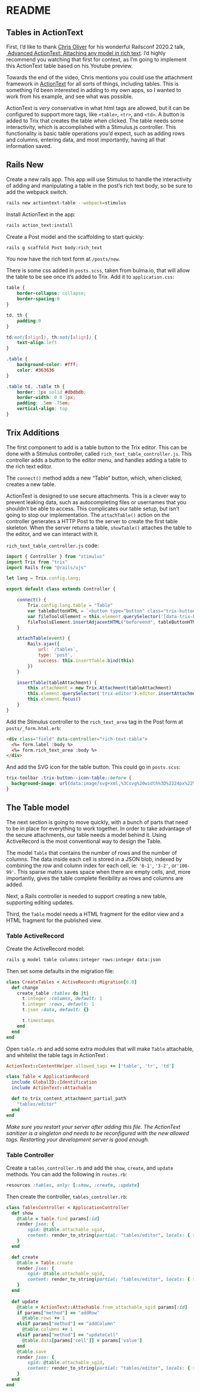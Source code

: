 # README
## Tables in ActionText

First, I’d like to thank [Chris Oliver](https://twitter.com/excid3) for his wonderful Railsconf 2020.2 talk, [ Advanced ActionText: Attaching any model in rich text](http://railsconf.org/2020/video/chris-oliver-advanced-actiontext-attaching-any-model-in-rich-text "Advanced ActionText: Attaching any model in rich text"). I’d highly recommend you watching that first for context, as I’m going to implement this ActionText table based on his Youtube preview.

Towards the end of the video, Chris mentions you could use the attachment framework in [ActionText](https://guides.rubyonrails.org/action_text_overview.html) for all sorts of things, including tables. This is something I’d been interested in adding to my own apps, so I wanted to work from his example, and see what was possible. 

ActionText is _very_ conservative in what html tags are allowed, but it can be configured to support more tags, like `<table>`, `<tr>`, and `<td>`. A button is added to Trix that creates the table when clicked. The table needs some interactivity, which is accomplished with a Stimulus.js controller. This functionality is basic table operations you’d expect, such as adding rows and columns, entering data, and most importantly, having all that information saved.

## Rails New
Create a new rails app. This app will use Stimulus to handle the interactivity of adding and manipulating a table in the post’s rich text body, so be sure to add the webpack switch.
```bash
rails new actiontext-table --webpack=stimulus
```

Install ActionText in the app:
```bash
rails action_text:install
```

Create a Post model and the scaffolding to start quickly:
```bash
rails g scaffold Post body:rich_text
```
You now have the rich text form at `/posts/new`.

There is some css added in `posts.scss`, taken from bulma.io, that will allow the table to be see once it’s added to Trix. Add it to `application.css`:
```css
table {
	border-collapse: collapse;
	border-spacing:0
}

td, th {
	padding:0
}

td:not([align]), th:not([align]) {
	text-align:left
}

.table {
	background-color: #fff;
	color: #363636
}

.table td, .table th {
	border: 1px solid #dbdbdb;
	border-width: 0 0 1px;
	padding: .5em .75em;
	vertical-align: top
}
```

## Trix Additions
The first component to add is a table button to the Trix editor. This can be done with a Stimulus controller, called `rich_text_table_controller.js`. This controller adds a button to the editor menu, and handles adding a table to the rich text editor.  

The `connect()` method adds a new “Table” button, which, when clicked, creates a new table. 

ActionText is designed to use secure attachments. This is a clever way to prevent leaking data, such as autocompleting files or usernames that you shouldn’t be able to access. This complicates our table setup, but isn’t going to stop our implementation. The `attachTable()` action on the controller generates a HTTP Post to the server to create the first table skeleton. When the server returns a table, `showTable()` attaches the table to the editor, and we can interact with it.

`rich_text_table_controller.js` code:
```js
import { Controller } from "stimulus"
import Trix from "trix"
import Rails from "@rails/ujs"

let lang = Trix.config.lang;

export default class extends Controller {

	connect() {
		Trix.config.lang.table = "Table"
		var tableButtonHTML = `<button type="button" class="trix-button trix-button--icon trix-button--icon-table" data-action="rich-text-table#attachTable" title="${lang.attachFiles}" tabindex="-1">${lang.table}</button>`
		var fileToolsElement = this.element.querySelector('[data-trix-button-group=file-tools]')
		fileToolsElement.insertAdjacentHTML("beforeend", tableButtonHTML)
	}

	attachTable(event) {
		Rails.ajax({
			url: `/tables`,
			type: 'post',
			success: this.insertTable.bind(this)
		})
	}

	insertTable(tableAttachment) {
		this.attachment = new Trix.Attachment(tableAttachment)
		this.element.querySelector('trix-editor').editor.insertAttachment(this.attachment)
		this.element.focus()
	}
}
```

Add the Stimulus controller to the `rich_text_area` tag in the Post form at `posts/_form.html.erb`:
```html
<div class="field" data-controller="rich-text-table">
  <%= form.label :body %>
  <%= form.rich_text_area :body %>
</div>
```

And add the SVG icon for the table button. This could go in `posts.scss`:
```css
trix-toolbar .trix-button--icon-table::before {
  background-image: url(data:image/svg+xml,%3Csvg%20width%3D%2224px%22%20height%3D%2224px%22%20viewBox%3D%220%200%2024%2024%22%20version%3D%221.1%22%20xmlns%3D%22http%3A%2F%2Fwww.w3.org%2F2000%2Fsvg%22%20xmlns%3Axlink%3D%22http%3A%2F%2Fwww.w3.org%2F1999%2Fxlink%22%3E%3Cg%20stroke%3D%22none%22%20stroke-width%3D%221%22%20fill%3D%22none%22%20fill-rule%3D%22evenodd%22%3E%3Crect%20stroke%3D%22%23000000%22%20x%3D%223%22%20y%3D%223%22%20width%3D%2218%22%20height%3D%2218%22%3E%3C%2Frect%3E%3Cpath%20d%3D%22M3%2C9%20L21%2C9%22%20stroke%3D%22%23000000%22%20stroke-linecap%3D%22square%22%3E%3C%2Fpath%3E%3Cpath%20d%3D%22M3%2C15%20L21%2C15%22%20stroke%3D%22%23000000%22%20stroke-linecap%3D%22square%22%3E%3C%2Fpath%3E%3Cpath%20d%3D%22M12%2C3%20L12%2C21%22%20stroke%3D%22%23000000%22%20stroke-linecap%3D%22square%22%3E%3C%2Fpath%3E%3C%2Fg%3E%3C%2Fsvg%3E);
}
```

## The Table model
The next section is going to move quickly, with a bunch of parts that need to be in place for everything to work together. In order to take advantage of the secure attachments, our table needs a model behind it. Using ActiveRecord is the most conventional way to design the Table.

The model `Table` that contains the number of rows and the number of columns. The data inside each cell is stored in a JSON blob, indexed by combining the row and column index for each cell, ie: `'0-1'`, `'3-2'`, or`'100-99'`. This sparse matrix saves space when there are empty cells, and, more importantly, gives the table complete flexibility as rows and columns are added.

Next, a Rails controller is needed to support creating a new table, supporting editing updates. 

Third, the `Table` model needs a HTML fragment for the editor view and a HTML fragment for the published view. 

### Table ActiveRecord
Create the ActiveRecord model: 
```bash
rails g model table columns:integer rows:integer data:json
```

Then set some defaults in the migration file:
```ruby
class CreateTables < ActiveRecord::Migration[6.0]
  def change
	create_table :tables do |t|
	  t.integer :columns, default: 1
	  t.integer :rows, default: 1
	  t.json :data, default: {}

	  t.timestamps
	end
  end
end
```
Open `table.rb` and add some extra modules that will make `Table` attachable, and whitelist the table tags in ActionText :
```ruby
ActionText::ContentHelper.allowed_tags += ['table', 'tr', 'td']

class Table < ApplicationRecord
  include GlobalID::Identification
  include ActionText::Attachable

  def to_trix_content_attachment_partial_path
	"tables/editor"
  end
end

```
_Make sure you restart your server after adding this file. The ActionText sanitizer is a singleton and needs to be reconfigured with the new allowed tags. Restarting your development server is good enough._

### Table Controller
Create a `tables_controller.rb` and add the `show`, `create`, and `update` methods. You can add the following in `routes.rb`:
```ruby
resources :tables, only: [:show, :create, :update]
```

Then create the controller, `tables_controller.rb`:
```ruby
class TablesController < ApplicationController
  def show
	@table = Table.find params[:id]
	render json: {
		sgid: @table.attachable_sgid,
		content: render_to_string(partial: "tables/editor", locals: { table: @table }, formats: [:html])
	}
  end

  def create
	@table = Table.create
	render json: {
		sgid: @table.attachable_sgid,
		content: render_to_string(partial: "tables/editor", locals: { table: @table }, formats: [:html])
	}
  end
  
  def update
	@table = ActionText::Attachable.from_attachable_sgid params[:id]
	if params["method"] == "addRow"
	  @table.rows += 1
	elsif params["method"] == "addColumn"
	  @table.columns += 1
	elsif params["method"] == "updateCell"
	  @table.data[params['cell']] = params['value']
	end
	@table.save
	render json: {
		sgid: @table.attachable_sgid,
		content: render_to_string(partial: "tables/editor", locals: { table: @table }, formats: [:html])
	}
  end
end
```


